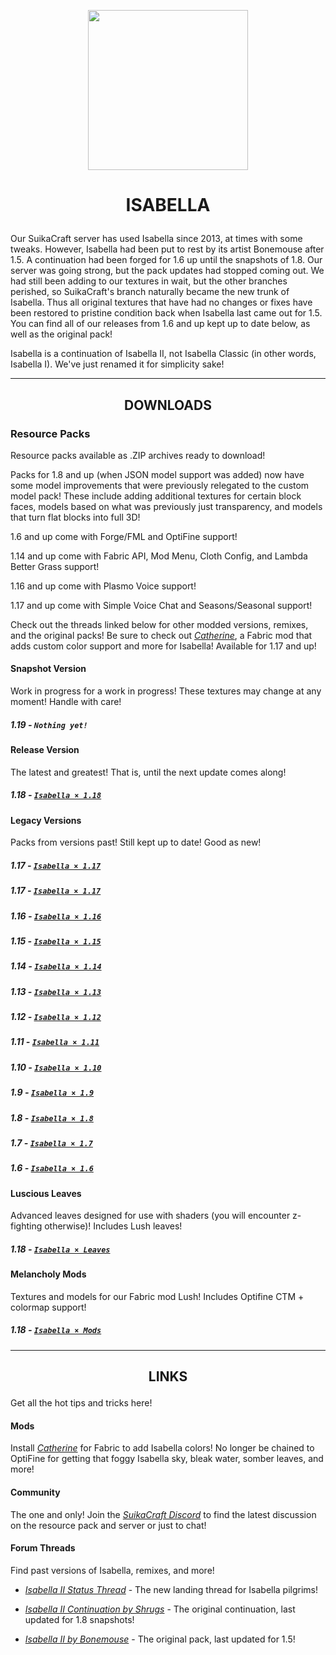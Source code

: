 <p align="center"><img src="https://github.com/yurisuika/Isabella/blob/master/Isabella%20%C3%97%201.13/pack.png?raw=true" width="256" height="256"></p>

# <p align="center">ISABELLA</p>

Our SuikaCraft server has used Isabella since 2013, at times with some tweaks. However, Isabella had been put to rest by its artist Bonemouse after 1.5. A continuation had been forged for 1.6 up until the snapshots of 1.8. Our server was going strong, but the pack updates had stopped coming out. We had still been adding to our textures in wait, but the other branches perished, so SuikaCraft's branch naturally became the new trunk of Isabella. Thus all original textures that have had no changes or fixes have been restored to pristine condition back when Isabella last came out for 1.5. You can find all of our releases from 1.6 and up kept up to date below, as well as the original pack!

Isabella is a continuation of Isabella II, not Isabella Classic (in other words, Isabella I). We've just renamed it for simplicity sake!

---

## <p align="center">DOWNLOADS</p>

### Resource Packs

Resource packs available as .ZIP archives ready to download!

Packs for 1.8 and up (when JSON model support was added) now have some model improvements that were previously relegated to the custom model pack! These include adding additional textures for certain block faces, models based on what was previously just transparency, and models that turn flat blocks into full 3D!

1.6 and up come with Forge/FML and OptiFine support!

1.14 and up come with Fabric API, Mod Menu, Cloth Config, and Lambda Better Grass support!

1.16 and up come with Plasmo Voice support!

1.17 and up come with Simple Voice Chat and Seasons/Seasonal support!

Check out the threads linked below for other modded versions, remixes, and the original packs! Be sure to check out [*Catherine*](https://github.com/yurisuika/Catherine/), a Fabric mod that adds custom color support and more for Isabella! Available for 1.17 and up!

#### Snapshot Version

Work in progress for a work in progress! These textures may change at any moment! Handle with care!

##### 1.19 - *`Nothing yet!`*

#### Release Version

The latest and greatest! That is, until the next update comes along!

##### 1.18 - [*`Isabella × 1.18`*](https://github.com/yurisuika/Isabella/raw/master/Archives/Isabella%20×%201.18.zip)

#### Legacy Versions

Packs from versions past! Still kept up to date! Good as new!

##### 1.17 - [*`Isabella × 1.17`*](https://github.com/yurisuika/Isabella/raw/master/Archives/Isabella%20×%201.17.zip)

##### 1.17 - [*`Isabella × 1.17`*](https://github.com/yurisuika/Isabella/raw/master/Archives/Isabella%20×%201.17.zip)

##### 1.16 - [*`Isabella × 1.16`*](https://github.com/yurisuika/Isabella/raw/master/Archives/Isabella%20×%201.16.zip)

##### 1.15 - [*`Isabella × 1.15`*](https://github.com/yurisuika/Isabella/raw/master/Archives/Isabella%20×%201.15.zip)

##### 1.14 - [*`Isabella × 1.14`*](https://github.com/yurisuika/Isabella/raw/master/Archives/Isabella%20×%201.14.zip)

##### 1.13 - [*`Isabella × 1.13`*](https://github.com/yurisuika/Isabella/raw/master/Archives/Isabella%20×%201.13.zip)

##### 1.12 - [*`Isabella × 1.12`*](https://github.com/yurisuika/Isabella/raw/master/Archives/Isabella%20×%201.12.zip)

##### 1.11 - [*`Isabella × 1.11`*](https://github.com/yurisuika/Isabella/raw/master/Archives/Isabella%20×%201.11.zip)

##### 1.10 - [*`Isabella × 1.10`*](https://github.com/yurisuika/Isabella/raw/master/Archives/Isabella%20×%201.10.zip)

##### 1.9 - [*`Isabella × 1.9`*](https://github.com/yurisuika/Isabella/raw/master/Archives/Isabella%20×%201.9.zip)

##### 1.8 - [*`Isabella × 1.8`*](https://github.com/yurisuika/Isabella/raw/master/Archives/Isabella%20×%201.8.zip)

##### 1.7 - [*`Isabella × 1.7`*](https://github.com/yurisuika/Isabella/raw/master/Archives/Isabella%20×%201.7.zip)

##### 1.6 - [*`Isabella × 1.6`*](https://github.com/yurisuika/Isabella/raw/master/Archives/Isabella%20×%201.6.zip)

#### Luscious Leaves

Advanced leaves designed for use with shaders (you will encounter z-fighting otherwise)! Includes Lush leaves!

##### 1.18 - [*`Isabella × Leaves`*](https://github.com/yurisuika/Isabella/raw/master/Archives/Isabella%20×%20Leaves.zip)

#### Melancholy Mods

Textures and models for our Fabric mod Lush! Includes Optifine CTM + colormap support!

##### 1.18 - [*`Isabella × Mods`*](https://github.com/yurisuika/Isabella/raw/master/Archives/Isabella%20×%20Mods.zip)

---

## <p align="center">LINKS</p>

Get all the hot tips and tricks here!

#### Mods

Install [*Catherine*](https://github.com/yurisuika/Catherine/) for Fabric to add Isabella colors! No longer be chained to OptiFine for getting that foggy Isabella sky, bleak water, somber leaves, and more!

#### Community

The one and only! Join the *[SuikaCraft Discord](https://discord.gg/0zdNEkQle7Qg9C1H)* to find the latest discussion on the resource pack and server or just to chat!

#### Forum Threads

Find past versions of Isabella, remixes, and more!

* *[Isabella II Status Thread](http://www.minecraftforum.net/forums/mapping-and-modding-java-edition/resource-packs/resource-pack-discussion/2745599)* - The new landing thread for Isabella pilgrims!

* *[Isabella II Continuation by Shrugs](https://www.minecraftforum.net/forums/mapping-and-modding-java-edition/resource-packs/1244972-16x-1-6-1-7-1-8beta-isabella-ii-unofficial-thread)* - The original continuation, last updated for 1.8 snapshots!

* *[Isabella II by Bonemouse](http://www.minecraftforum.net/forums/mapping-and-modding-java-edition/resource-packs/1226573)* - The original pack, last updated for 1.5!
